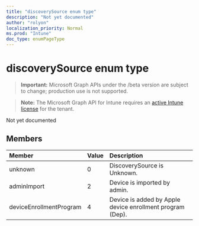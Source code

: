 ```yaml
---
title: "discoverySource enum type"
description: "Not yet documented"
author: "rolyon"
localization_priority: Normal
ms.prod: "Intune"
doc_type: enumPageType
---
```


# discoverySource enum type

> **Important:** Microsoft Graph APIs under the /beta version are subject to change; production use is not supported.

> **Note:** The Microsoft Graph API for Intune requires an [active Intune license](https://go.microsoft.com/fwlink/?linkid=839381) for the tenant.

Not yet documented

## Members
|Member|Value|Description|
|:---|:---|:---|
|unknown|0|DiscoverySource is Unknown.|
|adminImport|2|Device is imported by admin.|
|deviceEnrollmentProgram|4|Device is added by Apple device enrollment program (Dep).|




